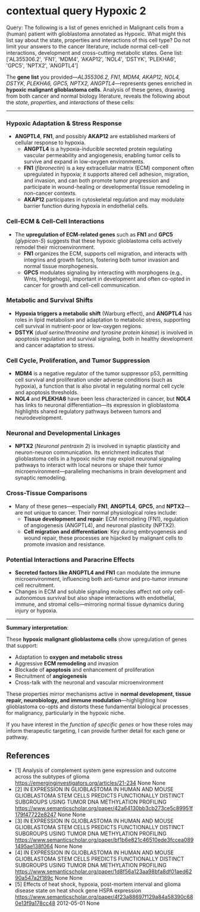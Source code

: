 # contextual query Hypoxic 2

Query: The following is a list of genes enriched in Malignant cells from a (human) patient with glioblastoma  annotated as Hypoxic.  What might this list say about the state, properties and interactions of this cell type?  Do not limit your answers to the cancer literature,  include normal cell-cell interactions, development and cross-cutting metabolic states.  Gene list: ['AL355306.2', 'FN1', 'MDM4', 'AKAP12', 'NOL4', 'DSTYK', 'PLEKHA6', 'GPC5', 'NPTX2', 'ANGPTL4']

The **gene list** you provided—*AL355306.2, FN1, MDM4, AKAP12, NOL4, DSTYK, PLEKHA6, GPC5, NPTX2, ANGPTL4*—represents genes enriched in **hypoxic malignant glioblastoma cells**. Analysis of these genes, drawing from both cancer and normal biology literature, reveals the following about the *state*, *properties*, and *interactions* of these cells:

---

### Hypoxic Adaptation & Stress Response

- **ANGPTL4**, **FN1**, and possibly **AKAP12** are established markers of cellular response to hypoxia. 
  - **ANGPTL4** is a hypoxia-inducible secreted protein regulating vascular permeability and angiogenesis, enabling tumor cells to survive and expand in low-oxygen environments.
  - **FN1** (*fibronectin*) is a key extracellular matrix (ECM) component often upregulated in hypoxia; it supports altered cell adhesion, migration, and invasion, and can both promote tumor progression and participate in wound-healing or developmental tissue remodeling in non-cancer contexts.
  - **AKAP12** participates in cytoskeletal regulation and may modulate barrier function during hypoxia in endothelial cells.

### Cell-ECM & Cell-Cell Interactions

- The **upregulation of ECM-related genes** such as **FN1** and **GPC5** (*glypican-5*) suggests that these hypoxic glioblastoma cells actively remodel their microenvironment.
  - **FN1** organizes the ECM, supports cell migration, and interacts with integrins and growth factors, fostering both tumor invasion and normal tissue morphogenesis.
  - **GPC5** modulates signaling by interacting with morphogens (e.g., Wnts, Hedgehogs), important in development and often co-opted in cancer for growth and cell-cell communication.

### Metabolic and Survival Shifts

- **Hypoxia triggers a metabolic shift** (Warburg effect), and **ANGPTL4** has roles in lipid metabolism and adaptation to metabolic stress, supporting cell survival in nutrient-poor or low-oxygen regions.
- **DSTYK** (*dual serine/threonine and tyrosine protein kinase*) is involved in apoptosis regulation and survival signaling, both in healthy development and cancer adaptation to stress.

### Cell Cycle, Proliferation, and Tumor Suppression

- **MDM4** is a negative regulator of the tumor suppressor p53, permitting cell survival and proliferation under adverse conditions (such as hypoxia), a function that is also pivotal in regulating normal cell cycle and apoptosis thresholds.
- **NOL4** and **PLEKHA6** have been less characterized in cancer, but **NOL4** has links to neuronal differentiation—its expression in glioblastoma highlights shared regulatory pathways between tumors and neurodevelopment.

### Neuronal and Developmental Linkages

- **NPTX2** (*Neuronal pentraxin 2*) is involved in synaptic plasticity and neuron-neuron communication. Its enrichment indicates that glioblastoma cells in a hypoxic niche may exploit neuronal signaling pathways to interact with local neurons or shape their tumor microenvironment—paralleling mechanisms in brain development and synaptic remodeling.

### Cross-Tissue Comparisons

- Many of these genes—especially **FN1**, **ANGPTL4**, **GPC5**, and **NPTX2**—are not unique to cancer. Their normal physiological roles include:
  - **Tissue development and repair**: ECM remodeling (FN1), regulation of angiogenesis (ANGPTL4), and neuronal plasticity (NPTX2).
  - **Cell migration and differentiation**: Key during embryogenesis and wound repair, these processes are hijacked by malignant cells to promote invasion and resistance.

### Potential Interactions and Paracrine Effects

- **Secreted factors like ANGPTL4 and FN1** can modulate the immune microenvironment, influencing both anti-tumor and pro-tumor immune cell recruitment.
- Changes in ECM and soluble signaling molecules affect not only cell-autonomous survival but also shape interactions with endothelial, immune, and stromal cells—mirroring normal tissue dynamics during injury or hypoxia.

---

**Summary interpretation**:

These **hypoxic malignant glioblastoma cells** show upregulation of genes that support:
- Adaptation to **oxygen and metabolic stress**
- Aggressive **ECM remodeling** and invasion
- Blockade of **apoptosis** and enhancement of proliferation
- Recruitment of **angiogenesis**
- Cross-talk with the neuronal and vascular microenvironment

These properties mirror mechanisms active in **normal development, tissue repair, neurobiology, and immune modulation**—highlighting how glioblastoma co-opts and distorts these fundamental biological processes for malignancy, particularly in the hypoxic niche. 

If you have interest in the *function of specific genes* or how these roles may inform therapeutic targeting, I can provide further detail for each gene or pathway.



## References

- [1] Analysis of complement system gene expression and outcome across the subtypes of glioma https://emerginginvestigators.org/articles/21-234 None None
- [2] IN EXPRESSION IN GLIOBLASTOMA IN HUMAN AND MOUSE GLIOBLASTOMA STEM CELLS PREDICTS FUNCTIONALLY DISTINCT SUBGROUPS USING TUMOR DNA METHYLATION PROFILING https://www.semanticscholar.org/paper/42a64130bb3cb273ce5c89951f179f47722e8247 None None
- [3] IN EXPRESSION IN GLIOBLASTOMA IN HUMAN AND MOUSE GLIOBLASTOMA STEM CELLS PREDICTS FUNCTIONALLY DISTINCT SUBGROUPS USING TUMOR DNA METHYLATION PROFILING https://www.semanticscholar.org/paper/bf1b6e821c46510ede3fccea0891495ae138f064 None None
- [4] IN EXPRESSION IN GLIOBLASTOMA IN HUMAN AND MOUSE GLIOBLASTOMA STEM CELLS PREDICTS FUNCTIONALLY DISTINCT SUBGROUPS USING TUMOR DNA METHYLATION PROFILING https://www.semanticscholar.org/paper/1d8f56a123aa98bfa8df01aed6290a547a2f189c None None
- [5] Effects of heat shock, hypoxia, post-mortem interval and glioma disease state on heat shock gene HSPA expression https://www.semanticscholar.org/paper/4f23a88697f129a84a58390c680e13f9a178cc48 2012-05-01 None